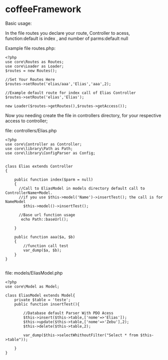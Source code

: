 # coffeeFramework
Basic usage:

In the file routes you declare your route, Controller to acess, function:default is index , and number of parms:default null  



Example file routes.php:

```
<?php
use core\Routes as Routes;
use core\Loader as Loader;
$routes = new Routes();

//Set Your Routes Here
$routes->setRoute('elias/aaa','Elias','aaa',2);

//Example default route for index call of Elias Controller
$routes->setRoute('elias','Elias');

new Loader($routes->getRoutes(),$routes->getAccess());

```

Now you needing create the file in controllers directory, for your respective access to controller;

file: controllers/Elias.php

```
<?php
use core\Controller as Controller;
use core\library\Path as Path;
use core\library\ConfigParser as Config;


class Elias extends Controller
{

    public function index($parm = null)
    {
      //Call to EliasModel in models directory default call to ControllerName+Model.
      //if you use $this->model('Name')->insertTest(); the call is for NameModel
        $this->model()->insertTest();
      
      //Base url function usage
       echo Path::baseUrl();

    }

    public function aaa($a, $b)
    {
        //function call test
        var_dump($a, $b);
    }
}


```


file: models/EliasModel.php
```
<?php
use core\Model as Model;

class EliasModel extends Model{
    private $table = 'teste';
    public function insertTest(){
        
        //Database default Parser With PDO Acess
        $this->insert($this->table,['nome'=>'Elias']);
        $this->update($this->table,['nome'=>'Zebu'],2);
        $this->delete($this->table,2);

        var_dump($this->selectWhithoutFilter("Select * from $this->table"));

    }
}
```
